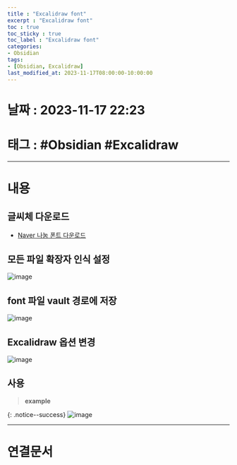 ```yaml
---
title : "Excalidraw font"
excerpt : "Excalidraw font"
toc : true
toc_sticky : true
toc_label : "Excalidraw font"
categories:
- Obsidian
tags:
- [Obsidian, Excalidraw]
last_modified_at: 2023-11-17T08:00:00-10:00:00
---
```


# 날짜 : 2023-11-17 22:23

# 태그 : #Obsidian #Excalidraw
---

# 내용

## 글씨체 다운로드
- [Naver 나눔 폰트 다운로드](https://clova.ai/handwriting/)

## 모든 파일 확장자 인식 설정
  
![image](../../assets/images/ObsidianAllowAllFileExtention.png)

## font 파일 vault 경로에 저장
  
![image](../../assets/images/ObsidianFont.png)

## Excalidraw 옵션 변경
  
![image](../../assets/images/ExcalidrawFontConfig.png)

## 사용
> **example**
>
>  
{: .notice--success}
![image](../../assets/images/ExcaliDrawUseCustomFont.png)

---

# 연결문서
